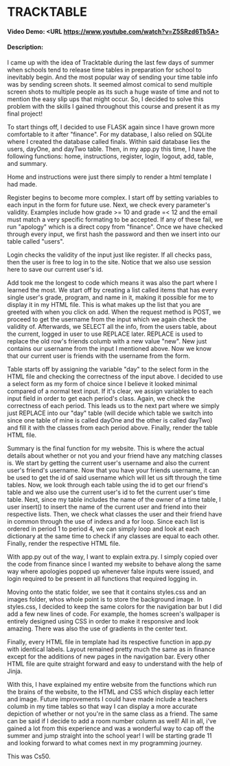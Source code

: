 # TRACKTABLE
#### Video Demo:  <URL https://www.youtube.com/watch?v=Z5SRzd6Tb5A>
#### Description:
I came up with the idea of Tracktable during the last few days of summer when schools tend to release time tables in preparation for school to inevitably begin. And the most popular way of sending your time table info was by sending screen shots. It seemed almost comical to send multiple screen shots to multiple people as its such a huge waste of time and not to mention the easy slip ups that might occur. So, I decided to solve this problem with the skills I gained throughout this course and present it as my final project!

To start things off, I decided to use FLASK again since I have grown more comfortable to it after "finance". For my database, I also relied on SQLite where I created the database called finals. Within said database lies the users, dayOne, and dayTwo table. Then, in my app.py this time, I have the following functions: home, instructions, register, login, logout, add, table, and summary.

Home and instructions were just there simply to render a html template I had made.

Register begins to become more complex. I start off by setting variables to each input in the form for future use. Next, we check every parameter's validity. Examples include how grade >= 10 and grade =< 12 and the email must match a very specific formating to be accepted. If any of these fail, we run "apology" which is a direct copy from "finance". Once we have checked through every input, we first hash the password and then we insert into our table called "users".

Login checks the validity of the input just like register. If all checks pass, then the user is free to log in to the site. Notice that we also use session here to save our current user's id.

Add took me the longest to code which means it was also the part where I learned the most. We start off by creating a list called items that has every single user's grade, program, and name in it, making it possible for me to display it in my HTML file. This is what makes up the list that you are greeted with when you click on add. When the request method is POST, we proceed to get the username from the input which we again check the validity of. Afterwards, we SELECT all the info, from the users table, about the current, logged in user to use REPLACE later. REPLACE is used to replace the old row's friends columb with a new value "new". New just contains our username from the input I mentioned above. Now we know that our current user is friends with the username from the form.

Table starts off by assigning the variable "day" to the select form in the HTML file and checking the correctness of the input above. I decided to use a select form as my form of choice since I believe it looked minimal compared of a normal text input. If it's clear, we assign variables to each input field in order to get each period's class. Again, we check the correctness of each period. This leads us to the next part where we simply just REPLACE into our "day" table (will decide which table we switch into since one table of mine is called dayOne and the other is called dayTwo) and fill it with the classes from each period above. Finally, render the table HTML file.

Summary is the final function for my website. This is where the actual details about whether or not you and your friend have any matching classes is. We start by getting the current user's username and also the current user's friend's username. Now that you have your friends username, it can be used to get the id of said username which will let us sift through the time tables. Now, we look through each table using the id to get our friend's table and we also use the current user's id to fet the current user's time table. Next, since my table includes the name of the owner of a time table, I user insert() to insert the name of the current user and friend into their respective lists. Then, we check what classes the user and their friend have in common through the use of indexs and a for loop. Since each list is ordered in period 1 to period 4, we can simply loop and look at each dictionary at the same time to check if any classes are equal to each other. Finally, render the respective HTML file.

With app.py out of the way, I want to explain extra.py. I simply copied over the code from finance since I wanted my website to behave along the same way where apologies popped up whenever false inputs were issued, and login required to be present in all functions that required logging in.

Moving onto the static folder, we see that it contains styles.css and an images folder, whos whole point is to store the background image. In styles.css, I decided to keep the same colors for the navigation bar but I did add a few new lines of code. For example, the homes screen's wallpaper is entirely designed using CSS in order to make it responsive and look amazing. There was also the use of gradients in the center text.

Finally, every HTML file in template had its respective function in app.py with identical labels. Layout remained pretty much the same as in finance except for the additions of new pages in the navigation bar. Every other HTML file are quite straight forward and easy to understand with the help of Jinja.

With this, I have explained my entire website from the functions which run the brains of the website, to the HTML and CSS which display each letter and image. Future improvements I could have made include a teachers columb in my time tables so that way I can display a more accurate depiction of whether or not you're in the same class as a friend. The same can be said if I decide to add a room number column as well! All in all, i've gained a lot from this experience and was a wonderful way to cap off the summer and jump straight into the school year! I will be starting grade 11 and looking forward to what comes next in my programming journey.


This was Cs50.
